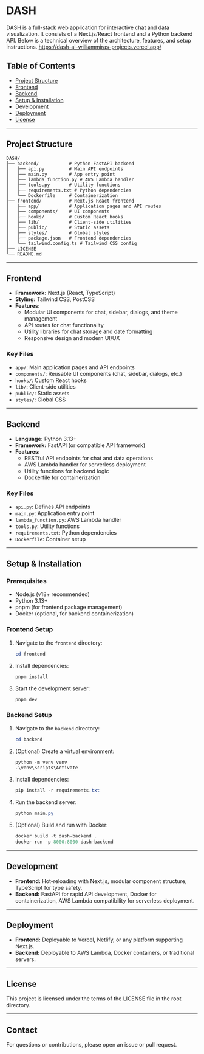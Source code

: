 
# DASH

DASH is a full-stack web application for interactive chat and data visualization. It consists of a Next.js/React frontend and a Python backend API. Below is a technical overview of the architecture, features, and setup instructions. https://dash-ai-williammiras-projects.vercel.app/

## Table of Contents
- [Project Structure](#project-structure)
- [Frontend](#frontend)
- [Backend](#backend)
- [Setup & Installation](#setup--installation)
- [Development](#development)
- [Deployment](#deployment)
- [License](#license)

---

## Project Structure

```
DASH/
├── backend/           # Python FastAPI backend
│   ├── api.py         # Main API endpoints
│   ├── main.py        # App entry point
│   ├── lambda_function.py # AWS Lambda handler
│   ├── tools.py       # Utility functions
│   ├── requirements.txt # Python dependencies
│   └── Dockerfile     # Containerization
├── frontend/          # Next.js React frontend
│   ├── app/           # Application pages and API routes
│   ├── components/    # UI components
│   ├── hooks/         # Custom React hooks
│   ├── lib/           # Client-side utilities
│   ├── public/        # Static assets
│   ├── styles/        # Global styles
│   ├── package.json   # Frontend dependencies
│   └── tailwind.config.ts # Tailwind CSS config
├── LICENSE
└── README.md
```

---

## Frontend
- **Framework:** Next.js (React, TypeScript)
- **Styling:** Tailwind CSS, PostCSS
- **Features:**
  - Modular UI components for chat, sidebar, dialogs, and theme management
  - API routes for chat functionality
  - Utility libraries for chat storage and date formatting
  - Responsive design and modern UI/UX

### Key Files
- `app/`: Main application pages and API endpoints
- `components/`: Reusable UI components (chat, sidebar, dialogs, etc.)
- `hooks/`: Custom React hooks
- `lib/`: Client-side utilities
- `public/`: Static assets
- `styles/`: Global CSS

---

## Backend
- **Language:** Python 3.13+
- **Framework:** FastAPI (or compatible API framework)
- **Features:**
  - RESTful API endpoints for chat and data operations
  - AWS Lambda handler for serverless deployment
  - Utility functions for backend logic
  - Dockerfile for containerization

### Key Files
- `api.py`: Defines API endpoints
- `main.py`: Application entry point
- `lambda_function.py`: AWS Lambda handler
- `tools.py`: Utility functions
- `requirements.txt`: Python dependencies
- `Dockerfile`: Container setup

---

## Setup & Installation

### Prerequisites
- Node.js (v18+ recommended)
- Python 3.13+
- pnpm (for frontend package management)
- Docker (optional, for backend containerization)

### Frontend Setup
1. Navigate to the `frontend` directory:
   ```powershell
   cd frontend
   ```
2. Install dependencies:
   ```powershell
   pnpm install
   ```
3. Start the development server:
   ```powershell
   pnpm dev
   ```

### Backend Setup
1. Navigate to the `backend` directory:
   ```powershell
   cd backend
   ```
2. (Optional) Create a virtual environment:
   ```powershell
   python -m venv venv
   .\venv\Scripts\Activate
   ```
3. Install dependencies:
   ```powershell
   pip install -r requirements.txt
   ```
4. Run the backend server:
   ```powershell
   python main.py
   ```
5. (Optional) Build and run with Docker:
   ```powershell
   docker build -t dash-backend .
   docker run -p 8000:8000 dash-backend
   ```

---

## Development
- **Frontend:** Hot-reloading with Next.js, modular component structure, TypeScript for type safety.
- **Backend:** FastAPI for rapid API development, Docker for containerization, AWS Lambda compatibility for serverless deployment.

---

## Deployment
- **Frontend:** Deployable to Vercel, Netlify, or any platform supporting Next.js.
- **Backend:** Deployable to AWS Lambda, Docker containers, or traditional servers.

---

## License
This project is licensed under the terms of the LICENSE file in the root directory.

---

## Contact
For questions or contributions, please open an issue or pull request.
